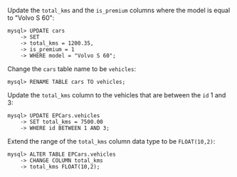 Update the `total_kms` and the `is_premium` columns where the model is equal to "Volvo S 60":

```
mysql> UPDATE cars
    -> SET 
    -> total_kms = 1200.35,
    -> is_premium = 1
    -> WHERE model = "Volvo S 60";
```

Change the `cars` table name to be `vehicles`:

```
mysql> RENAME TABLE cars TO vehicles;
```

Update the `total_kms` column to the vehicles that are between the `id` 1 and 3:

```
mysql> UPDATE EPCars.vehicles
    -> SET total_kms = 7500.00
    -> WHERE id BETWEEN 1 AND 3;
```

Extend the range of the `total_kms` column data type to be `FLOAT(10,2)`:

```
mysql> ALTER TABLE EPCars.vehicles
    -> CHANGE COLUMN total_kms
    -> total_kms FLOAT(10,2);
```